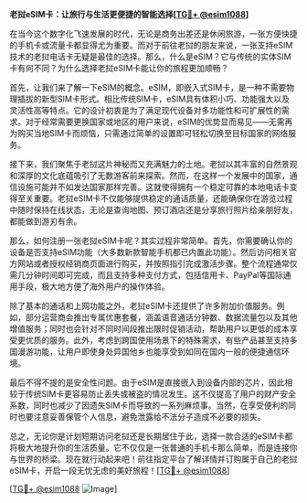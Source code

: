 **老挝eSIM卡：让旅行与生活更便捷的智能选择[[TG💪+ @esim1088](https://t.me/s/esim1088)]**

在当今这个数字化飞速发展的时代，无论是商务出差还是休闲旅游，一张方便快捷的手机卡或流量卡都显得尤为重要。而对于前往老挝的朋友来说，一张支持eSIM技术的老挝电话卡无疑是最佳的选择。那么，什么是eSIM？它与传统的实体SIM卡有何不同？为什么选择老挝eSIM卡能让你的旅程更加顺畅？

首先，让我们来了解一下eSIM的概念。eSIM，即嵌入式SIM卡，是一种不需要物理插拔的新型SIM卡形式。相比传统SIM卡，eSIM具有体积小巧、功能强大以及灵活性高等特点。它的设计初衷是为了满足现代设备对多功能性和可扩展性的需求。对于经常需要更换国家或地区的用户来说，eSIM的优势显而易见——无需再为购买当地SIM卡而烦恼，只需通过简单的设置即可轻松切换至目标国家的网络服务。

接下来，我们聚焦于老挝这片神秘而又充满魅力的土地。老挝以其丰富的自然景观和深厚的文化底蕴吸引了无数游客前来探索。然而，在这样一个发展中的国家，通信设施可能并不如发达国家那样完善。这就使得拥有一个稳定可靠的本地电话卡变得至关重要。老挝eSIM卡不仅能够提供稳定的通话质量，还能确保你在游览过程中随时保持在线状态，无论是查询地图、预订酒店还是分享旅行照片给亲朋好友，都能做到游刃有余。

那么，如何注册一张老挝eSIM卡呢？其实过程非常简单。首先，你需要确认你的设备是否支持eSIM功能（大多数新款智能手机都已内置此功能）。然后访问相关官方网站或者授权经销商页面进行购买，并按照指引完成激活步骤。整个流程通常仅需几分钟时间即可完成，而且支持多种支付方式，包括信用卡、PayPal等国际通用手段，极大地方便了海外用户的操作体验。

除了基本的通话和上网功能之外，老挝eSIM卡还提供了许多附加价值服务。例如，部分运营商会推出专属优惠套餐，涵盖语音通话分钟数、数据流量包以及其他增值服务；同时也会针对不同时间段推出限时促销活动，帮助用户以更低的成本享受更优质的服务。此外，考虑到跨国使用场景下的特殊需求，有些产品甚至支持多国漫游功能，让用户即使身处异国他乡也能享受到如同在国内一般的便捷通信环境。

最后不得不提的是安全性问题。由于eSIM是直接嵌入到设备内部的芯片，因此相较于传统SIM卡更容易防止丢失或被盗的情况发生。这不仅提高了用户的财产安全系数，同时也减少了因遗失SIM卡而导致的一系列麻烦事。当然，在享受便利的同时也要注意妥善保管个人信息，避免泄露给不法分子造成不必要的损失。

总之，无论你是计划短期访问老挝还是长期居住于此，选择一款合适的eSIM卡都将极大地提升你的生活质量。它不仅仅是一张普通的手机卡那么简单，而是连接你与世界的桥梁。现在就行动起来吧！前往指定平台了解详情并订购属于自己的老挝eSIM卡，开启一段无忧无虑的美好旅程！[[TG💪+ @esim1088](https://t.me/s/esim1088)]

[[TG💪+ @esim1088](https://t.me/s/esim1088) ![Image](https://i.postimg.cc/4NQfJmqS/Snipaste-2025-05-13-00-14-12.png)]